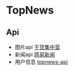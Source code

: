 # TopNews

## Api
- 图片api [干货集中营](http://gank.io/api)
- 新闻api [网易新闻](http://c.m.163.com/)
- 用户信息 [topnews-api](https://github.com/GeekGhc/topnews-api)